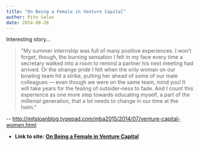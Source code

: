 ```yaml
---
title: "On Being a Female in Venture Capital"
author: Pito Salas
date: 2014-08-28
---
```




Interesting story…

> "My summer internship was full of many positive experiences. I won’t forget,
> though, the burning sensation I felt in my face every time a secretary
> walked into a room to remind a partner his next meeting had arrived. Or the
> strange pride I felt when the only woman on our bowling team hit a strike,
> putting her ahead of some of our male colleagues — even though we were on
> the same team, mind you! It will take years for the fealing of outsider-ness
> to fade. And I count this experience as one more step towards educating
> myself, a part of the millenial generation, that a lot needs to change in
> our time at the helm."  
>

-- http://mitsloanblog.typepad.com/mba2015/2014/07/venture-capital-women.html


* **Link to site:** **[On Being a Female in Venture Capital](None)**
